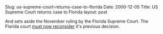 Slug: us-supreme-court-returns-case-to-florida
Date: 2000-12-05
Title: US Supreme Court returns case to Florida
layout: post

And sets aside the November ruling by the Florida Supreme Court. The Florida court <a href="http://www.cnn.com/2000/ALLPOLITICS/stories/12/04/president.election/index.html">must now reconsider</a> it&#39;s previous decision.
